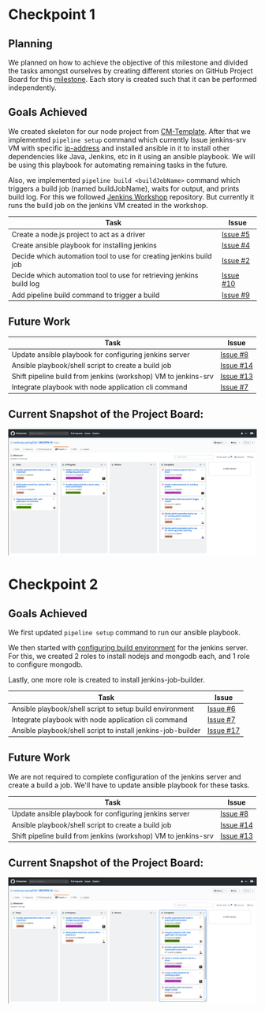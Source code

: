 # Checkpoint 1
## Planning
We planned on how to achieve the objective of this milestone and divided the tasks amongst ourselves by creating different stories on GitHub Project Board for this [milestone](https://github.ncsu.edu/cscdevops-spring2020/DEVOPS-10/projects/1). Each story is created such that it can be performed independently.

## Goals Achieved
We created skeleton for our node project from [CM-Template](https://github.com/CSC-DevOps/CM-Template). After that we implemented `pipeline setup` command which currently Issue jenkins-srv VM with specific [ip-address](https://github.com/CSC-DevOps/Course/blob/master/Project/Pipeline1.md#constraints) and installed ansible in it to install other dependencies like Java, Jenkins, etc in it using an ansible playbook. We will be using this playbook for automating remaining tasks in the future.

Also, we implemented `pipeline build <buildJobName>` command which triggers a build job (named buildJobName), waits for output, and prints build log. For this we followed [Jenkins Workshop](https://github.com/CSC-DevOps/Jenkins) repository. But currently it runs the build job on the jenkins VM created in the workshop.

| Task | Issue |
| ------ | ------ |
| Create a node.js project to act as a driver | [Issue #5](https://github.ncsu.edu/cscdevops-spring2020/DEVOPS-10/Issue/5) |
| Create ansible playbook for installing jenkins | [Issue #4](https://github.ncsu.edu/cscdevops-spring2020/DEVOPS-10/Issue/4) |
| Decide which automation tool to use for creating jenkins build job | [Issue #2](https://github.ncsu.edu/cscdevops-spring2020/DEVOPS-10/Issue/2) |
| Decide which automation tool to use for retrieving jenkins build log | [Issue #10](https://github.ncsu.edu/cscdevops-spring2020/DEVOPS-10/Issue/10) |
| Add pipeline build command to trigger a build | [Issue #9](https://github.ncsu.edu/cscdevops-spring2020/DEVOPS-10/Issue/9) |

## Future Work
| Task | Issue |
| ------ | ------ |
| Update ansible playbook  for configuring jenkins server  | [Issue #8](https://github.ncsu.edu/cscdevops-spring2020/DEVOPS-10/Issue/8) |
| Ansible playbook/shell script to create a build job | [Issue #14](https://github.ncsu.edu/cscdevops-spring2020/DEVOPS-10/Issue/14) |
| Shift pipeline build from jenkins (workshop) VM to jenkins-srv | [Issue #13](https://github.ncsu.edu/cscdevops-spring2020/DEVOPS-10/Issue/13) |
| Integrate playbook with node application cli command | [Issue #7](https://github.ncsu.edu/cscdevops-spring2020/DEVOPS-10/Issue/7) |

## Current Snapshot of the Project Board:
![img](../imgs/milestone1_project_board_checkpoint1.png)


# Checkpoint 2
## Goals Achieved
We first updated `pipeline setup` command to run our ansible playbook.

We then started with [configuring build environment](https://github.com/CSC-DevOps/Course/blob/master/Project/Pipeline1.md#%EF%B8%8Fautomatically-configure-a-build-environment-checkboxio) for the jenkins server. For this, we created 2 roles to install nodejs and mongodb each, and 1 role to configure mongodb.

Lastly, one more role is created to install jenkins-job-builder.

| Task | Issue |
| ------ | ------ |
| Ansible playbook/shell script to setup build environment | [Issue #6](https://github.ncsu.edu/cscdevops-spring2020/DEVOPS-10/Issue/6) |
| Integrate playbook with node application cli command | [Issue #7](https://github.ncsu.edu/cscdevops-spring2020/DEVOPS-10/Issue/7) |
| Ansible playbook/shell script to install jenkins-job-builder | [Issue #17](https://github.ncsu.edu/cscdevops-spring2020/DEVOPS-10/Issue/17) |

## Future Work

We are not required to complete configuration of the jenkins server and create a build a job. We'll have to update ansible playbook for these tasks.

| Task | Issue |
| ------ | ------ |
| Update ansible playbook  for configuring jenkins server  | [Issue #8](https://github.ncsu.edu/cscdevops-spring2020/DEVOPS-10/Issue/8) |
| Ansible playbook/shell script to create a build job | [Issue #14](https://github.ncsu.edu/cscdevops-spring2020/DEVOPS-10/Issue/14) |
| Shift pipeline build from jenkins (workshop) VM to jenkins-srv | [Issue #13](https://github.ncsu.edu/cscdevops-spring2020/DEVOPS-10/Issue/13) |

## Current Snapshot of the Project Board:
![img](../imgs/milestone1_project_board_checkpoint2.png)